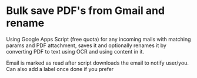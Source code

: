 # Bulk save PDF's from Gmail and rename
Using Google Apps Script (free quota) for any incoming mails with matching params and PDF attachment, saves it and optionally renames it by converting PDF to text using OCR and using content in it.

Email is marked as read after script downloads the email to notify user/you. Can also add a label once done if you prefer
